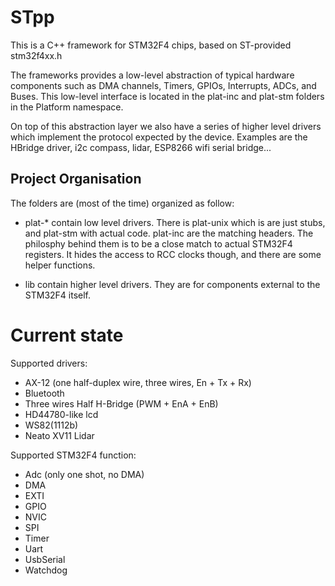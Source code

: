 STpp
====

This is a C++ framework for STM32F4 chips, based on ST-provided stm32f4xx.h

The frameworks provides a low-level abstraction of typical hardware components
such as DMA channels, Timers, GPIOs, Interrupts, ADCs, and Buses. This
low-level interface is located in the plat-inc and plat-stm folders in the
Platform namespace.

On top of this abstraction layer we also have a series of higher level drivers
which implement the protocol expected by the device. Examples are the HBridge
driver, i2c compass, lidar, ESP8266 wifi serial bridge...


Project Organisation
--------------------

The folders are (most of the time) organized as follow:

- plat-\* contain low level drivers. There is plat-unix which is are just stubs, and plat-stm with actual code.
plat-inc are the matching headers.
The philosphy behind them is to be a close match to actual STM32F4 registers.
It hides the access to RCC clocks though, and there are some helper functions.

- lib contain higher level drivers. They are for components external to the STM32F4 itself.

Current state
=============

Supported drivers:
- AX-12 (one half-duplex wire, three wires, En + Tx + Rx)
- Bluetooth
- Three wires Half H-Bridge (PWM + EnA + EnB)
- HD44780-like lcd
- WS82(1112b)
- Neato XV11 Lidar

Supported STM32F4 function:
- Adc (only one shot, no DMA)
- DMA
- EXTI
- GPIO
- NVIC
- SPI
- Timer
- Uart
- UsbSerial
- Watchdog
